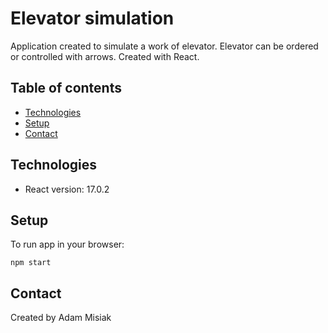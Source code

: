 # Elevator simulation

Application created to simulate a work of elevator. Elevator can be ordered or controlled with arrows.  Created with React.


## Table of contents
* [Technologies](#technologies)
* [Setup](#setup)
* [Contact](#contact)

## Technologies
* React version: 17.0.2

## Setup
To run app in your browser:
```
npm start
```

## Contact
Created by Adam Misiak
